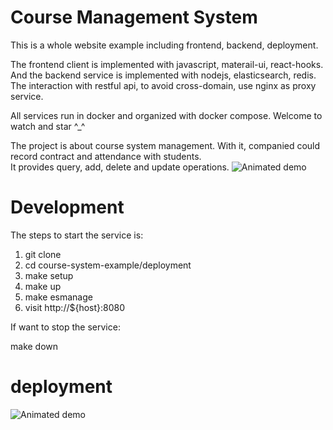# Course Management System
This is a whole website example including frontend, backend, deployment.

The frontend client is implemented with javascript, materail-ui, react-hooks.   
And the backend service is implemented with nodejs, elasticsearch, redis.  
The interaction with restful api, to avoid cross-domain, use nginx as proxy service.  

All services run in docker and organized with docker compose. Welcome to watch and star ^_^  

The project is about course system management. With it, companied could record contract and attendance with students.  
It provides query, add, delete and update operations.
![Animated demo](https://github.com/hailie-spring/course-system-example/blob/main/introduction/course-system-introduction.gif)


# Development

The steps to start the service is:
1. git clone 
2. cd  course-system-example/deployment
3. make setup
4. make up
5. make esmanage
6. visit http://${host}:8080

If want to stop the service:   

make down

# deployment

![Animated demo](https://github.com/hailie-spring/course-system-example/blob/main/introduction/course-system-deployment-example%20.gif)

